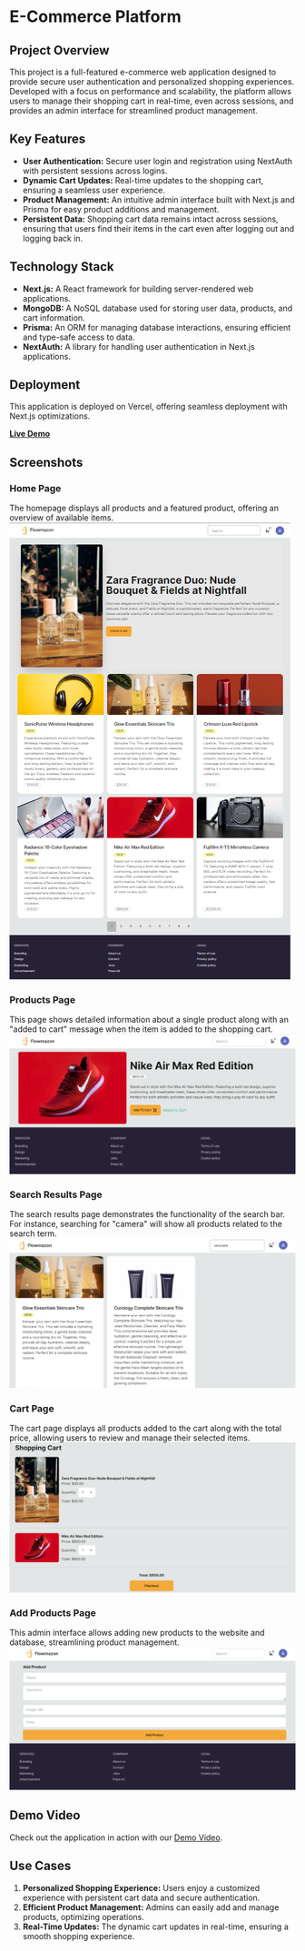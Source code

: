 # **E-Commerce Platform**

## **Project Overview**

This project is a full-featured e-commerce web application designed to provide secure user authentication and personalized shopping experiences. Developed with a focus on performance and scalability, the platform allows users to manage their shopping cart in real-time, even across sessions, and provides an admin interface for streamlined product management.

## **Key Features**

- **User Authentication:** Secure user login and registration using NextAuth with persistent sessions across logins.
- **Dynamic Cart Updates:** Real-time updates to the shopping cart, ensuring a seamless user experience.
- **Product Management:** An intuitive admin interface built with Next.js and Prisma for easy product additions and management.
- **Persistent Data:** Shopping cart data remains intact across sessions, ensuring that users find their items in the cart even after logging out and logging back in.

## **Technology Stack**

- **Next.js:** A React framework for building server-rendered web applications.
- **MongoDB:** A NoSQL database used for storing user data, products, and cart information.
- **Prisma:** An ORM for managing database interactions, ensuring efficient and type-safe access to data.
- **NextAuth:** A library for handling user authentication in Next.js applications.

## **Deployment**

This application is deployed on Vercel, offering seamless deployment with Next.js optimizations.

**[Live Demo](https://next-js-ecommerce-r59rrcrit-asthapanda02-gmailcoms-projects.vercel.app/)**

## **Screenshots**
### **Home Page**
The homepage displays all products and a featured product, offering an overview of available items.
![Home Page](images/home.png)

### **Products Page**
This page shows detailed information about a single product along with an "added to cart" message when the item is added to the shopping cart.
![Product Page](images/add-to-cart.png)

### **Search Results Page**
The search results page demonstrates the functionality of the search bar. For instance, searching for "camera" will show all products related to the search term.
![Search Results Page](images/search-function.png)

### **Cart Page**
The cart page displays all products added to the cart along with the total price, allowing users to review and manage their selected items.
![Cart Page](images/cart.png)

### **Add Products Page**
This admin interface allows adding new products to the website and database, streamlining product management.
![Add Products Page](images/add-product.png)



## **Demo Video**

Check out the application in action with our [Demo Video](https://www.loom.com/share/demo-video-link).

## **Use Cases**

1. **Personalized Shopping Experience:** Users enjoy a customized experience with persistent cart data and secure authentication.
2. **Efficient Product Management:** Admins can easily add and manage products, optimizing operations.
3. **Real-Time Updates:** The dynamic cart updates in real-time, ensuring a smooth shopping experience.
